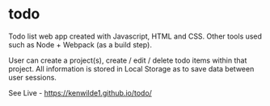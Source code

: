 # todo
Todo list web app created with Javascript, HTML and CSS. Other tools used such as Node + Webpack (as a build step). 

User can create a project(s), create / edit / delete todo items within that project. All information is stored in Local Storage as to save data between user sessions. 

See Live - https://kenwilde1.github.io/todo/
